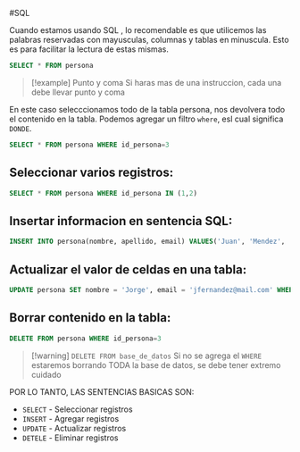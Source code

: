#SQL 

Cuando estamos usando SQL , lo recomendable es que utilicemos las palabras reservadas con mayusculas, columnas y tablas en minuscula. Esto es para facilitar la lectura de estas mismas.

```sql
SELECT * FROM persona
```


> [!example] Punto y coma
> Si haras mas de una instruccion, cada una debe llevar punto y coma


En este caso selecccionamos todo de la tabla persona, nos devolvera todo el contenido en la tabla. Podemos agregar un filtro `where`, esl cual significa `DONDE`.

```sql
SELECT * FROM persona WHERE id_persona=3
```

## Seleccionar varios registros:
```sql
SELECT * FROM persona WHERE id_persona IN (1,2)
```

## Insertar informacion en sentencia SQL:

```sql
INSERT INTO persona(nombre, apellido, email) VALUES('Juan', 'Mendez', 'jmendez@mail.com') 
```

## Actualizar el valor de celdas en una tabla:

```sql
UPDATE persona SET nombre = 'Jorge', email = 'jfernandez@mail.com' WHERE id_persona=4;
```

## Borrar contenido en la tabla:

```sql
DELETE FROM persona WHERE id_persona=3
```


> [!warning] `DELETE FROM base_de_datos`
> Si no se agrega el `WHERE` estaremos borrando TODA la base de datos, se debe tener extremo cuidado

POR LO TANTO, LAS SENTENCIAS BASICAS SON:

- `SELECT` - Seleccionar registros
- `INSERT` - Agregar registros
- `UPDATE` - Actualizar registros
- `DETELE` - Eliminar registros